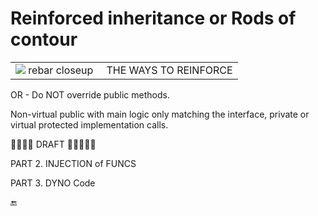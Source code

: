# Reinforced inheritance or Rods of contour

<table><tr valign="top">
<td width="40%"><picture><img src="https://github.com/Kyriosity/read-write/blob/main/README%2B/_rsc/_img/photo/misc/rebar_closeup.jpg" alt="&nbsp;rebar closeup" title="&nbsp;Image credit: Wiki Commons&#013;&#010;(for illustration purposes only)" /></picture></td><td>
  THE WAYS TO REINFORCE
</td>
</tr></table>

OR - Do NOT override public methods.

Non-virtual public with main logic only matching the interface, private or virtual protected implementation calls. 

🚧🚧🚧🚧 DRAFT 🚧🚧🚧🚧🚧    


PART 2. INJECTION of FUNCS


PART 3. DYNO Code

🔚
